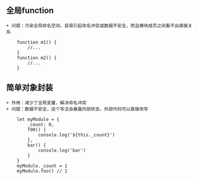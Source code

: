 ## 全局function
    + 问题：污染全局命名空间，容易引起命名冲突或数据不安全，而且模块成员之间看不出直接关系
```
    function m1() {
        //...
    }
    function m2() {
        //...
    }
```    

## 简单对象封装
    + 作用：减少了全局变量，解决命名冲突
    + 问题：数据不安全，这个写法会暴露内部状态，外部代码可以直接改写
```
    let myModule = {
        _count: 0,
        f00() {
            console.log('${this._count}')
        },
        bar() {
            console.log('bar')
        }
    }
    myModule._count = 1
    myModule.foo() // 1
```


